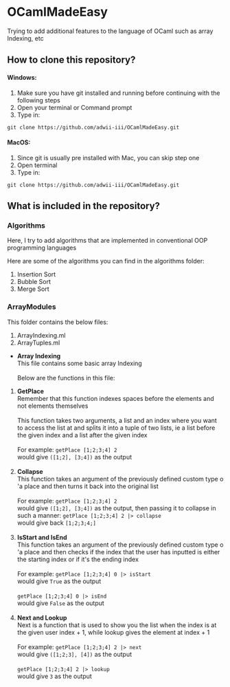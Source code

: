 # OCamlMadeEasy
Trying to add additional features to the language of OCaml such as array Indexing, etc

## How to clone this repository?
#### Windows:
1. Make sure you have git installed and running before continuing with the following steps
2. Open your terminal or Command prompt
3. Type in:<br>
```Shell
git clone https://github.com/adwii-iii/OCamlMadeEasy.git
```

#### MacOS:
1. Since git is usually pre installed with Mac, you can skip step one
2. Open terminal
3. Type in:<br>
```Shell
git clone https://github.com/adwii-iii/OCamlMadeEasy.git
```

## What is included in the repository?
### Algorithms
Here, I try to add algorithms that are implemented in conventional OOP programming languages

Here are some of the algorithms you can find in the algorithms folder:
1. Insertion Sort
2. Bubble Sort
3. Merge Sort

### ArrayModules
This folder contains the below files:
1. ArrayIndexing.ml
2. ArrayTuples.ml

- **Array Indexing**<br>
This file contains some basic array Indexing<br><br>
Below are the functions in this file:
1. <b>GetPlace</b><br>
Remember that this function indexes spaces before the elements and not elements themselves<br><br>
This function takes two arguments, a list and an index where you want to access the list at and splits it into a tuple of two lists, ie a list before the given index and a list after the given index<br><br>
For example:
`getPlace [1;2;3;4] 2`<br>
would give
`([1;2], [3;4])` as the output<br><br>
2. <b>Collapse</b><br>
This function takes an argument of the previously defined custom type o 'a place and then turns it back into the original list<br><br>
For example:
`getPlace [1;2;3;4] 2`<br>
would give
`([1;2], [3;4])` as the output, then passing it to collapse in such a manner: `getPlace [1;2;3;4] 2 |> collapse`<br>
would give back `[1;2;3;4;]`<br><br>
3. <b>IsStart and IsEnd</b><br>
This function takes an argument of the previously defined custom type o 'a place and then checks if the index that the user has inputted is either the starting index or if it's the ending index<br><br>
For example:
`getPlace [1;2;3;4] 0 |> isStart`<br>
would give
`True` as the output<br><br>
`getPlace [1;2;3;4] 0 |> isEnd`<br>
would give
`False` as the output<br><br>
4. <b>Next and Lookup</b><br>
Next is a function that is used to show you the list when the index is at the given user index + 1, while lookup gives the element at index + 1<br><br>
For example:
`getPlace [1;2;3;4] 2 |> next`<br>
would give
`([1;2;3], [4])` as the output<br><br>
`getPlace [1;2;3;4] 2 |> lookup`<br>
would give
`3` as the output<br><br>

